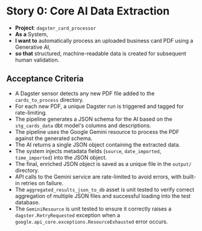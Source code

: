 # Story 0: Core AI Data Extraction

- **Project**: `dagster_card_processor`
- **As a** System,
- **I want to** automatically process an uploaded business card PDF using a Generative AI,
- **so that** structured, machine-readable data is created for subsequent human validation.

## Acceptance Criteria

- A Dagster sensor detects any new PDF file added to the `cards_to_process` directory.
- For each new PDF, a unique Dagster run is triggered and tagged for rate-limiting.
- The pipeline generates a JSON schema for the AI based on the `stg_cards_data` dbt model's columns and descriptions.
- The pipeline uses the Google Gemini resource to process the PDF against the generated schema.
- The AI returns a single JSON object containing the extracted data.
- The system injects metadata fields (`source`, `date_imported`, `time_imported`) into the JSON object.
- The final, enriched JSON object is saved as a unique file in the `output/` directory.
- API calls to the Gemini service are rate-limited to avoid errors, with built-in retries on failure.
- The `aggregated_results_json_to_db` asset is unit tested to verify correct aggregation of multiple JSON files and successful loading into the test database.
- The `GeminiResource` is unit tested to ensure it correctly raises a `dagster.RetryRequested` exception when a `google.api_core.exceptions.ResourceExhausted` error occurs.
